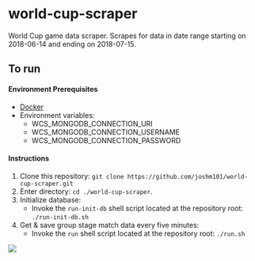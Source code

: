 # world-cup-scraper

World Cup game data scraper. Scrapes for data in date range starting on 2018-06-14 and ending on 2018-07-15.

## To run
#### Environment Prerequisites
* [Docker](https://www.docker.com/)
* Environment variables:
    * WCS_MONGODB_CONNECTION_URI
    * WCS_MONGODB_CONNECTION_USERNAME
    * WCS_MONGODB_CONNECTION_PASSWORD

#### Instructions
1. Clone this repository: `git clone https://github.com/joshm101/world-cup-scraper.git`
2. Enter directory: `cd ./world-cup-scraper`.
3. Initialize database:
    * Invoke the `run-init-db` shell script located at the repository root: `./run-init-db.sh`
4. Get & save group stage match data every five minutes:
    * Invoke the `run` shell script located at the repository root: `./run.sh`
    

<img src="https://i.imgur.com/Lw3kRGa.png" />
